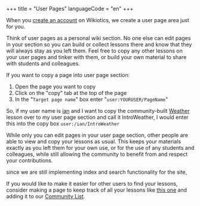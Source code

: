 +++
title = "User Pages"
languageCode = "en"
+++

When you [create an account](http://wikiotics.org/create-account) on
Wikiotics, we create a user page area just for you.

Think of user pages as a personal wiki section. No one else can edit
pages in your section so you can build or collect lessons there and know
that they will always stay as you left them. Feel free to copy any other
lessons on your user pages and tinker with them, or build your own
material to share with students and colleagues.

If you want to copy a page into user page section:

1.  Open the page you want to copy
2.  Click on the "copy" tab at the top of the page
3.  In the "`Target page name`" box enter "`user:YOURUSER/PageName`"

So, if my user name is [ian](/user/ian/about) and I want to copy the
community-built [Weather](/en/Weather) lesson over to my user page
section and call it IntroWeather, I would enter this into the copy box
`user:/ian/IntroWeather`

While only you can edit pages in your user page section, other people
are able to view and copy your lessons as usual. This keeps your
materials exactly as you left them for your own use, or for the use of
any students and colleagues, while still allowing the community to
benefit from and respect your contributions.

since we are still implementing index and search functionality for the
site,

If you would like to make it easier for other users to find your
lessons, consider making a page to keep track of all your lessons like
[this one](/user/ian/Lessons) and adding it to our [Community
List](/en/Community_List).
